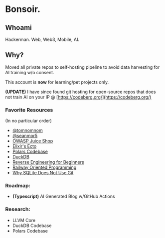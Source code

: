 # Bonsoir.

## Whoami
Hackerman.  Web, Web3, Mobile, AI.

## Why?
Moved all private repos to self-hosting pipeline to avoid data harvesting for AI training w/o consent.  


<p>
  
This account is **now** for learning/pet projects only.</p>

<p>

**(UPDATE)** I have since found git hosting for open-source repos that does not train AI on your IP @ [https://codeberg.org/](https://codeberg.org/)</p>

### Favorite Resources
(In no particular order)
- [@tomnomnom](https://github.com/tomnomnom)
- [@seanmor5](https://github.com/seanmor5)
- [OWASP Juice Shop](https://github.com/juice-shop/juice-shop)
- [Elixir's Ecto](https://github.com/elixir-ecto/ecto)
- [Polars Codebase](https://github.com/pola-rs/polars)
- [DuckDB](https://github.com/duckdb/duckdb)
- [Reverse Engineering for Beginners](https://beginners.re/)
- [Railway Oriented Programming](https://fsharpforfunandprofit.com/rop/)
- [Why SQLite Does Not Use Git](https://www.sqlite.org/whynotgit.html)

### Roadmap:
- **(Typescript)** AI Generated Blog w/GitHub Actions

### Research:
- LLVM Core
- DuckDB Codebase
- Polars Codebase
<!--
**0xV1c10u5/0xV1c10u5** is a ✨ _special_ ✨ repository because its `README.md` (this file) appears on your GitHub profile.

Here are some ideas to get you started:

- 🔭 I’m currently working on ...
- 🌱 I’m currently learning ...
- 👯 I’m looking to collaborate on ...
- 🤔 I’m looking for help with ...
- 💬 Ask me about ...
- 📫 How to reach me: ...
- 😄 Pronouns: ...
- ⚡ Fun fact: ...
-->

